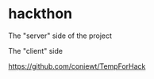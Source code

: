 hackthon
========
The "server" side of the project


The "client" side

https://github.com/coniewt/TempForHack
